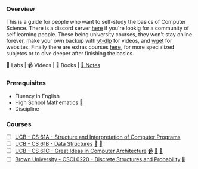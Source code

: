 ### Overview

This is a guide for people who want to self-study the basics of Computer Science. There is a discord server [here](https://discord.gg/8kTaMrKS) if you're lookig for a community of self learning people. These being university courses, they won't stay online forever, make your own backup with [yt-dlp](https://github.com/yt-dlp/yt-dlp) for videos, and [wget](https://www.gnu.org/software/wget/) for websites. Finally there are extras courses [here](https://github.com/Lesabotsy/bootcamp/blob/main/extras-courses.md), for more specialized subjetcs or to dive deeper after finishing the basics.

🥼 Labs | 📹 Videos | 📕 Books | [📝 Notes](https://github.com/Lesabotsy/bootcamp/blob/main/notes.md)

### Prerequisites

- Fluency in English
- High School Mathematics [📕](https://www.cambridge.org/highereducation/books/maths-a-students-survival-guide/D12E61923C2E86012D1D430BE5737AE0#overview)
- Discipline

### Courses

- [ ] [UCB - CS 61A - Structure and Interpretation of Computer Programs](https://inst.eecs.berkeley.edu/~cs61a/fa22/)
- [ ] [UCB - CS 61B - Data Structures](https://sp21.datastructur.es/) [🥼](https://github.com/orgs/Berkeley-CS61B/repositories) [📝](https://github.com/lesabotsy/bootcamp/blob/main/notes.md#cs-61b)
- [ ] [UCB - CS 61C - Great Ideas in Computer Architecture](https://inst.eecs.berkeley.edu/~cs61c/fa22/) [📹](https://www.bilibili.com/video/BV1Se411c766/) [🥼](https://github.com/orgs/61c-teach/repositories) [📕](https://shop.elsevier.com/books/computer-organization-and-design-risc-v-edition/patterson/978-0-12-820331-6)
- [ ] [Brown University - CSCI 0220 - Discrete Structures and Probability](https://cs22.io/) [📕](https://www.cengage.uk/c/discrete-mathematics-with-applications-metric-edition-5e-epp/9780357114087/)
